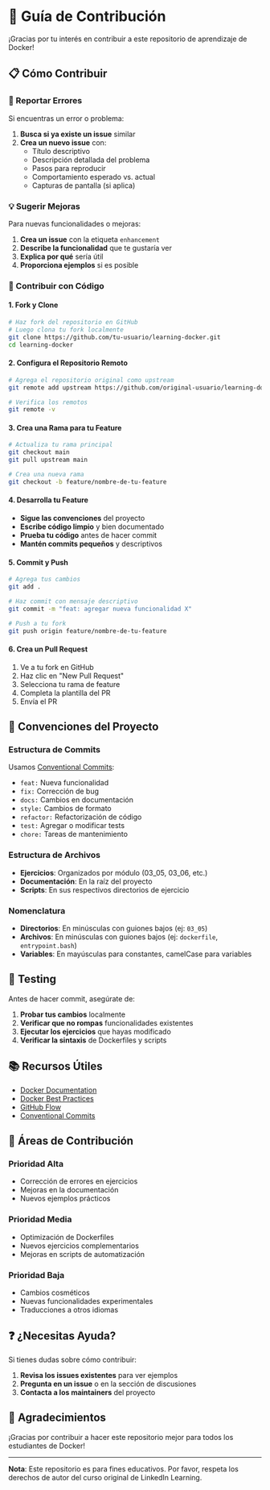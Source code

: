 # 🤝 Guía de Contribución

¡Gracias por tu interés en contribuir a este repositorio de aprendizaje de Docker!

## 📋 Cómo Contribuir

### 🐛 Reportar Errores

Si encuentras un error o problema:

1. **Busca si ya existe un issue** similar
2. **Crea un nuevo issue** con:
   - Título descriptivo
   - Descripción detallada del problema
   - Pasos para reproducir
   - Comportamiento esperado vs. actual
   - Capturas de pantalla (si aplica)

### 💡 Sugerir Mejoras

Para nuevas funcionalidades o mejoras:

1. **Crea un issue** con la etiqueta `enhancement`
2. **Describe la funcionalidad** que te gustaría ver
3. **Explica por qué** sería útil
4. **Proporciona ejemplos** si es posible

### 🔧 Contribuir con Código

#### 1. Fork y Clone
```bash
# Haz fork del repositorio en GitHub
# Luego clona tu fork localmente
git clone https://github.com/tu-usuario/learning-docker.git
cd learning-docker
```

#### 2. Configura el Repositorio Remoto
```bash
# Agrega el repositorio original como upstream
git remote add upstream https://github.com/original-usuario/learning-docker.git

# Verifica los remotos
git remote -v
```

#### 3. Crea una Rama para tu Feature
```bash
# Actualiza tu rama principal
git checkout main
git pull upstream main

# Crea una nueva rama
git checkout -b feature/nombre-de-tu-feature
```

#### 4. Desarrolla tu Feature
- **Sigue las convenciones** del proyecto
- **Escribe código limpio** y bien documentado
- **Prueba tu código** antes de hacer commit
- **Mantén commits pequeños** y descriptivos

#### 5. Commit y Push
```bash
# Agrega tus cambios
git add .

# Haz commit con mensaje descriptivo
git commit -m "feat: agregar nueva funcionalidad X"

# Push a tu fork
git push origin feature/nombre-de-tu-feature
```

#### 6. Crea un Pull Request
1. Ve a tu fork en GitHub
2. Haz clic en "New Pull Request"
3. Selecciona tu rama de feature
4. Completa la plantilla del PR
5. Envía el PR

## 📝 Convenciones del Proyecto

### Estructura de Commits
Usamos [Conventional Commits](https://www.conventionalcommits.org/):

- `feat:` Nueva funcionalidad
- `fix:` Corrección de bug
- `docs:` Cambios en documentación
- `style:` Cambios de formato
- `refactor:` Refactorización de código
- `test:` Agregar o modificar tests
- `chore:` Tareas de mantenimiento

### Estructura de Archivos
- **Ejercicios**: Organizados por módulo (03_05, 03_06, etc.)
- **Documentación**: En la raíz del proyecto
- **Scripts**: En sus respectivos directorios de ejercicio

### Nomenclatura
- **Directorios**: En minúsculas con guiones bajos (ej: `03_05`)
- **Archivos**: En minúsculas con guiones bajos (ej: `dockerfile`, `entrypoint.bash`)
- **Variables**: En mayúsculas para constantes, camelCase para variables

## 🧪 Testing

Antes de hacer commit, asegúrate de:

1. **Probar tus cambios** localmente
2. **Verificar que no rompas** funcionalidades existentes
3. **Ejecutar los ejercicios** que hayas modificado
4. **Verificar la sintaxis** de Dockerfiles y scripts

## 📚 Recursos Útiles

- [Docker Documentation](https://docs.docker.com/)
- [Docker Best Practices](https://docs.docker.com/develop/dev-best-practices/)
- [GitHub Flow](https://guides.github.com/introduction/flow/)
- [Conventional Commits](https://www.conventionalcommits.org/)

## 🎯 Áreas de Contribución

### Prioridad Alta
- Corrección de errores en ejercicios
- Mejoras en la documentación
- Nuevos ejemplos prácticos

### Prioridad Media
- Optimización de Dockerfiles
- Nuevos ejercicios complementarios
- Mejoras en scripts de automatización

### Prioridad Baja
- Cambios cosméticos
- Nuevas funcionalidades experimentales
- Traducciones a otros idiomas

## ❓ ¿Necesitas Ayuda?

Si tienes dudas sobre cómo contribuir:

1. **Revisa los issues existentes** para ver ejemplos
2. **Pregunta en un issue** o en la sección de discusiones
3. **Contacta a los maintainers** del proyecto

## 🙏 Agradecimientos

¡Gracias por contribuir a hacer este repositorio mejor para todos los estudiantes de Docker!

---

**Nota**: Este repositorio es para fines educativos. Por favor, respeta los derechos de autor del curso original de LinkedIn Learning.
